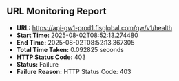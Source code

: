 ## URL Monitoring Report

- **URL:** https://api-gw1-prod1.fisglobal.com/gw/v1/health
- **Start Time:** 2025-08-02T08:52:13.274480
- **End Time:** 2025-08-02T08:52:13.367305
- **Total Time Taken:** 0.092825 seconds
- **HTTP Status Code:** 403
- **Status:** Failure
- **Failure Reason:** HTTP Status Code: 403
